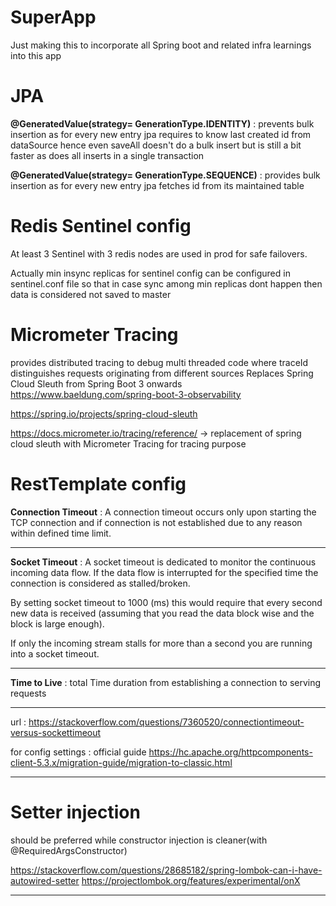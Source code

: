 
# SuperApp
Just making this to incorporate all Spring boot and related infra learnings into this app


# JPA 

**@GeneratedValue(strategy= GenerationType.IDENTITY)**   :  prevents bulk insertion as for every new entry jpa requires to know last created id from dataSource
hence even saveAll doesn't do a bulk insert but is still a bit faster as does all inserts in a single transaction 

**@GeneratedValue(strategy= GenerationType.SEQUENCE)**   :  provides bulk insertion as for every new entry jpa fetches id from its maintained table


# Redis Sentinel config
At least 3 Sentinel with 3 redis nodes are used in prod for safe failovers.

Actually min insync replicas for sentinel config can be configured in sentinel.conf file so that in case sync among min replicas dont happen then data is considered not saved to master



# Micrometer Tracing
provides distributed tracing to debug multi threaded code where traceId distinguishes requests originating from different sources
Replaces Spring Cloud Sleuth from Spring Boot 3 onwards
https://www.baeldung.com/spring-boot-3-observability

https://spring.io/projects/spring-cloud-sleuth

https://docs.micrometer.io/tracing/reference/  -> replacement of spring cloud sleuth with Micrometer Tracing for tracing purpose


# RestTemplate config
**Connection Timeout** :  A connection timeout occurs only upon starting the TCP connection and if connection is not established due to any reason within defined time limit.

---

**Socket Timeout** : A socket timeout is dedicated to monitor the continuous incoming data flow. If the data flow is interrupted for the specified time the connection is considered as stalled/broken. 

By setting socket timeout to 1000 (ms) this would require that every second new data is received (assuming that you read the data block wise and the block is large enough).

If only the incoming stream stalls for more than a second you are running into a socket timeout.

---

**Time to Live** : total Time duration from establishing a connection to serving requests

---

url : https://stackoverflow.com/questions/7360520/connectiontimeout-versus-sockettimeout

for config settings : official guide
https://hc.apache.org/httpcomponents-client-5.3.x/migration-guide/migration-to-classic.html

---

# Setter injection 
should be preferred while constructor injection is cleaner(with @RequiredArgsConstructor)

https://stackoverflow.com/questions/28685182/spring-lombok-can-i-have-autowired-setter 
https://projectlombok.org/features/experimental/onX


---



